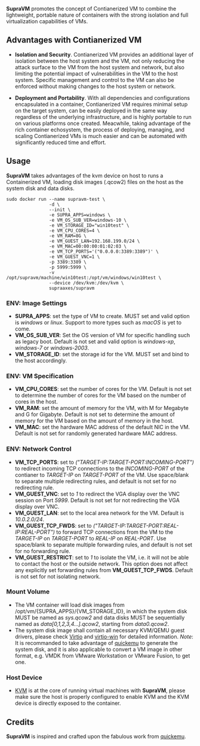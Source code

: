**SupraVM** promotes the concept of Contianerized VM to combine the lightweight, portable nature of containers with the strong isolation and full virtualization capabilities of VMs.

## Advantages with Contianerized VM

- **Isolation and Security**. Contianerized VM provides an additional layer of isolation between the host system and the VM, not only reducing the attack surface to the VM from the host system and network, but also limiting the potential impact of vulnerabilities in the VM to the host system. Specific management and control to the VM can also be enforced without making changes to the host system or network.

- **Deployment and Portability**. With all dependencies and configurations encapsulated in a container, Contianerized VM requires minimal setup on the target system, can be easily deployed in the same way regardless of the underlying infrastructure, and is highly portable to run on various platforms once created. Meacwhile, taking advantage of the rich container echosystem, the process of deploying, managing, and scaling Contianerized VMs is much easier and can be automated with significantly reduced time and effort.

## Usage

**SupraVM** takes advantages of the kvm device on host to runs a Containerized VM, loading disk images (.qcow2) files on the host as the system disk and data disks.

```
sudo docker run --name supravm-test \
                -d \
                --init \
                -e SUPRA_APPS=windows \
                -e VM_OS_SUB_VER=windows-10 \
                -e VM_STORAGE_ID="win10test" \
                -e VM_CPU_CORES=4 \
                -e VM_RAM=8G \
                -e VM_GUEST_LAN=192.168.199.0/24 \
                -e VM_MAC=00:00:00:01:02:03 \
                -e VM_TCP_PORTS='("0.0.0.0:3389:3389")' \
                -e VM_GUEST_VNC=1 \
                -p 3389:3389 \
                -p 5999:5999 \
                -v /opt/supravm/machine/win10test:/opt/vm/windows/win10test \
                --device /dev/kvm:/dev/kvm \
                supraaxes/supravm
```

### ENV: Image Settings
- **SUPRA_APPS**: set the type of VM to create. MUST set and valid option is *windows* or *linux*. Support to more types such as *macOS* is yet to come.
- **VM_OS_SUB_VER**: Set the OS version of VM for specific handling such as legacy boot. Default is not set and valid option is *windows-xp*, *windows-7* or *windows-2003*.
- **VM_STORAGE_ID**: set the storage id for the VM. MUST set and bind to the host accordingly.

### ENV: VM Specification
- **VM_CPU_CORES**: set the number of cores for the VM. Default is not set to determine the number of cores for the VM based on the number of cores in the host.
- **VM_RAM**: set the amount of memory for the VM, with M for Megabyte and G for Gigabyte. Default is not set to determine the amount of memory for the VM based on the amount of memory in the host.
- **VM_MAC**: set the hardware MAC address of the default NIC in the VM. Default is not set for randomly generated hardware MAC address.

### ENV: Network Control
- **VM_TCP_PORTS**: set to *("TARGET-IP:TARGET-PORT:INCOMING-PORT")* to redirect incoming TCP connections to the *INCOMING-PORT* of the contianer to *TARGET-IP* on *TARGET-PORT* of the VM. Use space/blank to separate multiple redirecting rules, and default is not set for no redirecting rule.
- **VM_GUEST_VNC**: set to *1* to redirect the VGA display over the VNC session on Port *5999*. Default is not set for not redirecting the VGA display over VNC.
- **VM_GUEST_LAN**: set to the local area network for the VM. Default is *10.0.2.0/24*.
- **VM_GUEST_TCP_FWDS**: set to *("TARGET-IP:TARGET-PORT:REAL-IP:REAL-PORT")* to forward TCP connections from the VM to the *TARGET-IP* on *TARGET-PORT* to *REAL-IP* on *REAL-PORT*. Use space/blank to separate multiple forwarding rules, and default is not set for no forwarding rule.
- **VM_GUEST_RESTRICT**: set to *1* to isolate the VM, i.e. it will not be able to contact the host or the outside network. This option does not affect any explicitly set forwarding rules from **VM_GUEST_TCP_FWDS**. Default is not set for not isolating network.

### Mount Volume
- The VM container will load disk images from /opt/vm/{SUPRA_APPS}/{VM_STORAGE_ID}, in which the system disk MUST be named as *sys.qcow2* and data disks MUST be sequentially named as *data[0,1,2,3,4...].qcow2*, starting from *data0.qcow2*.
- The system disk image shall contain all necessary KVM/QEMU guest drivers, please check [Virtio](https://www.linux-kvm.org/page/Virtio) and [virtio-win](https://github.com/virtio-win/kvm-guest-drivers-windows) for detailed information.
*Note*: It is recommanded to take advantage of [quickemu](https://github.com/quickemu-project/quickemu) to generate the system disk, and it is also applicable to convert a VM image in other format, e.g. VMDK from VMware Workstation or VMware Fusion, to get one.


### Host Device
- [KVM](https://www.linux-kvm.org/page/Main_Page) is at the core of running virtual machines with **SupraVM**, please make sure the host is properly configured to enable KVM and the KVM device is directly exposed to the container.

## Credits 
**SupraVM** is inspired and crafted upon the fabulous work from [quickemu](https://github.com/quickemu-project/quickemu).